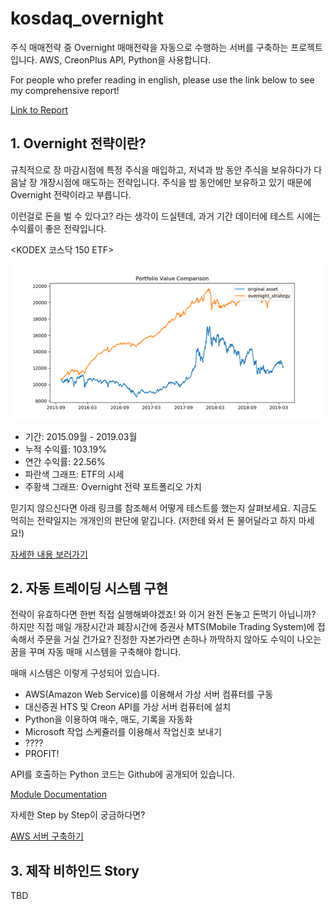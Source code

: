 # kosdaq_overnight

주식 매매전략 중 Overnight 매매전략을 자동으로 수행하는 서버를 구축하는 프로젝트입니다. AWS, CreonPlus API, Python을 사용합니다.

For people who prefer reading in english, please use the link below to see my comprehensive report!

[Link to Report](docs/KOSDAQ_Overnight_ProjectReport.pdf)

## 1. Overnight 전략이란?

규칙적으로 장 마감시점에 특정 주식을 매입하고, 저녁과 밤 동안 주식을 보유하다가 다음날 장 개장시점에 매도하는 전략입니다. 주식을 밤 동안에만 보유하고 있기 때문에 Overnight 전략이라고 부릅니다.

이런걸로 돈을 벌 수 있다고? 라는 생각이 드실텐데, 과거 기간 데이터에 테스트 시에는 수익률이 좋은 전략입니다.

<KODEX 코스닥 150 ETF>

![수익률 그래프](resources/graph_pf_value_kodaq150.png)
- 기간: 2015.09월 - 2019.03월
- 누적 수익률: 103.19%
- 연간 수익률: 22.56%
- 파란색 그래프: ETF의 시세
- 주황색 그래프: Overnight 전략 포트폴리오 가치

믿기지 않으신다면 아래 링크를 참조해서 어떻게 테스트를 했는지 살펴보세요. 지금도 먹히는 전략일지는 개개인의 판단에 맡깁니다. (저한테 와서 돈 물어달라고 하지 마세요!)

[자세한 내용 보러가기](docs/strategy.md)

## 2. 자동 트레이딩 시스템 구현

전략이 유효하다면 한번 직접 실행해봐야겠죠! 와 이거 완전 돈놓고 돈먹기 아닙니까? 하지만 직접 매일 개장시간과 폐장시간에 증권사 MTS(Mobile Trading System)에 접속해서 주문을 거실 건가요? 진정한 자본가라면 손하나 까딱하지 않아도 수익이 나오는 꿈을 꾸며 자동 매매 시스템을 구축해야 합니다.

매매 시스템은 이렇게 구성되어 있습니다.
- AWS(Amazon Web Service)를 이용해서 가상 서버 컴퓨터를 구동
- 대신증권 HTS 및 Creon API를 가상 서버 컴퓨터에 설치
- Python을 이용하여 매수, 매도, 기록을 자동화
- Microsoft 작업 스케쥴러를 이용해서 작업신호 보내기
- ????
- PROFIT!

API를 호출하는 Python 코드는 Github에 공개되어 있습니다.

[Module Documentation](docs/modules.md)

자세한 Step by Step이 궁금하다면?

[AWS 서버 구축하기](docs/implementation.md)

## 3. 제작 비하인드 Story

TBD
